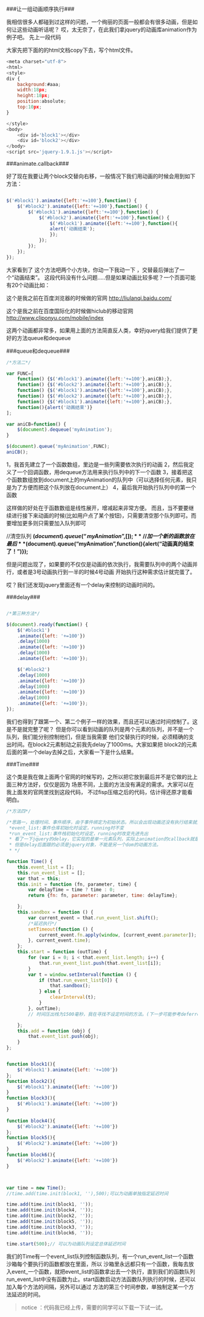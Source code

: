 ###让一组动画顺序执行###

我相信很多人都碰到过这样的问题，一个绚丽的页面一般都会有很多动画，但是如何让这些动画听话呢？
哎，太无奈了，在此我们拿jquery的动画库animation作为例子吧。
先上一段代码


大家先把下面的的html文档copy下去，写个html文件。
```javascript
<meta charset="utf-8">
<html>
<style>
div {
	background:#aaa;
	width:18px;
	height:18px;
	position:absolute;
	top:10px;
}

</style>
<body>
	<div id='block1'></div>
	<div id='block2'></div>
</body>
<script src='jquery-1.9.1.js'></script>
```

###animate.callback###

好了现在我要让两个block交替向右移，一般情况下我们用动画的时候会用到如下方法：

```javascript

$('#block1').animate({left:'+=100'},function() {
	$('#block2').animate({left:'+=100'},function() {
		$('#block1').animate({left:'+=100'},function() {
			$('#block2').animate({left:'+=100'},function() {
				$('#block1').animate({left:'+=100'},function(){
				alert('动画结束');
				});
			});
		});
	});
});

```
大家看到了 这个方法吧两个小方块，你动一下我动一下 ，交替最后弹出了一个“动画结束”。
这段代码没有什么问题.....但是如果动画比较多呢？一个页面可能 有20个动画比如：

这个是我之前在百度浏览器的时候做的官网
http://liulanqi.baidu.com/

这个是我之前在百度国际化的时候做hiclub的移动官网
http://www.cliponyu.com/mobile/index


这两个动画都非常多，如果用上面的方法简直反人类，幸好jquery给我们提供了更好的方法queue和dequeue



###queue和dequeue###



```javascript
/*方法二*/

var FUNC=[
	function() {$('#block1').animate({left:'+=100'},aniCB);},
	function() {$('#block2').animate({left:'+=100'},aniCB);},
	function() {$('#block1').animate({left:'+=100'},aniCB);},
	function() {$('#block2').animate({left:'+=100'},aniCB);},
	function() {$('#block1').animate({left:'+=100'},aniCB);},
	function(){alert('动画结束')}
];

var aniCB=function() {
	$(document).dequeue('myAnimation');
}

$(document).queue('myAnimation',FUNC);
aniCB();
```

1，我首先建立了一个函数数组，里边是一些列需要依次执行的动画
2，然后我定义了一个回调函数，用dequeue方法用来执行队列中的下一个函数
3，接着把这个函数数组放到document上的myAnimation的队列中（可以选择任何元素，我只是为了方便而把这个队列放在document上）
4，最后我开始执行队列中的第一个函数

这样做的好处在于函数数组是线性展开，增减起来非常方便。
而且，当不要要继续进行接下来动画的时候(比如用户点了某个按钮)，只需要清空那个队列即可。而要增加更多则只需要加入队列即可

//清空队列
**$(document).queue(“myAnimation”,[]);**
//加一个新的函数放在最后
**$(document).queue(“myAnimation”,function(){alert(“动画真的结束了！”)});**

但是问题出现了，如果要的不仅仅是动画的依次执行，我需要队列中的两个动画并行，或者是3号动画执行到一半的时候4号动画
开始执行这种需求估计就完蛋了。

哎？我们还发现jquery里面还有一个delay来控制的动画时间的。

###delay###

```javascript

/*第三种方法*/

$(document).ready(function() {
	$('#block1')
	.animate({left: '+=100'})
	.delay(1000)
	.animate({left: '+=100'})
	.delay(1000)
	.animate({left: '+=100'});

	$('#block2')
	.delay(1000)
	.animate({left: '+=100'})
	.delay(1000)
	.animate({left: '+=100'})
	.delay(1000)
	.animate({left: '+=100'});
});

```

我们也得到了跟第一个、第二个例子一样的效果，而且还可以通过时间控制了。这是不是就完整了呢？
但是你可以看到动画的队列是两个元素的队列，并不是一个队列，我们能分别控制他们，但是当我需要
他们交替执行的时候，必须精确的支出时间。在block2元素制动之前我先delay了1000ms。大家如果把
block2的元素后面的第一个delay去掉之后，大家看一下是什么结果。


###Time###

这个类是我在做上面两个官网的时候写的，之所以把它放到最后并不是它做的比上面三种方法好，仅仅是因为
场景不同，上面的方法没有满足的需求。大家可以在我上面发的官网里找到这段代码，
不过fisp压缩之后的代码，估计得还原才能看明白。

```javascript
/*方法四*/

/*思路一，处理时间、事件顺序，由于事件绑定为初始状态。所以会出现动画还没有执行结束就开始事件阻塞动画。
 *event_list:事件仓库初始化时设定，running时不变
 *run_event_list:事件栈初始化时设定，running时改变先进先出
 * 看了一下jquery的delay，它实现的是单一元素队列，实际上animation的callback就是使用delay来实现
 * 但是delay后面跟的必须是jquery对象，不能是另一个dom的动画方法。
 * */

function Time() {
    this.event_list = [];
    this.run_event_list = [];
    var that = this;
    this.init = function (fn, parameter, time) {
        var delayTime = time ? time : 0;
        return {fn: fn, parameter: parameter, time: delayTime};

    };
    this.sandbox = function () {
        var current_event = that.run_event_list.shift();
        /*延迟执行*/
        setTimeout(function () {
            current_event.fn.apply(window, [current_event.parameter]);
        }, current_event.time);
    };
    this.start = function (outTime) {
        for (var i = 0; i < that.event_list.length; i++) {
            that.run_event_list.push(that.event_list[i]);
        }
        var t = window.setInterval(function () {
            if (that.run_event_list[0]) {
                that.sandbox();
            } else {
                clearInterval(t);
            }
        }, outTime);
        // 时间压出栈为1500毫秒，我在寻找不设定时间的方法。(下一步可能参考deferred来进行修改)

    };
    this.add = function (obj) {
        that.event_list.push(obj);
    }
};


function block1(){
	$('#block1').animate({left: '+=100'})
};
function block2(){
	$('#block1').animate({left: '+=100'})
}
function block3(){
	$('#block1').animate({left: '+=100'})
}
	
function block4(){
	$('#block2').animate({left: '+=100'})
};
function block5(){
	$('#block2').animate({left: '+=100'})
}
function block6(){
	$('#block2').animate({left: '+=100'})
}



var time = new Time();
//time.add(time.init(block1, ''),500);可以为动画单独指定延迟时间

time.add(time.init(block1, ''));
time.add(time.init(block4, ''));
time.add(time.init(block2, ''));
time.add(time.init(block5, ''));
time.add(time.init(block3, ''));
time.add(time.init(block6, ''));

time.start(500);// 可以为动画队列设定总体延迟时间


```

我们的Time有一个event_list队列控制函数队列，有一个run_event_list一个函数沙箱每个要执行的函数都放在里面，所以
沙箱里永远都只有一个函数，我每去放入event_一个函数，就把event_list的函数拿出去一个执行，直到我们的函数队列
run_event_list中没有函数为止。start函数启动方法函数队列执行的时候，还可以加入每个方法的间隔，另外可以通过
方法的第三个时间参数，单独制定某一个方法延迟的时间。

> notice ：代码我已经上传，需要的同学可以下载一下试一试。
